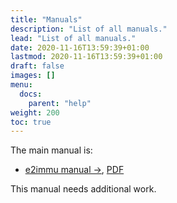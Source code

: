 ```yaml
---
title: "Manuals"
description: "List of all manuals."
lead: "List of all manuals."
date: 2020-11-16T13:59:39+01:00
lastmod: 2020-11-16T13:59:39+01:00
draft: false
images: []
menu:
  docs:
    parent: "help"
weight: 200
toc: true
---
```



The main manual is:

* [e2immu manual →](/docs/manual.html), [PDF](/docs/manual.pdf)

This manual needs additional work.

